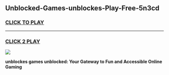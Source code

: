 
## Unblocked-Games-unblockes-Play-Free-5n3cd
<h3>
<a href="https://premium76.site?title=unblockes&ref=12A">CLICK TO PLAY</a></h3>
<hr>

<h3>
<a href="https://premium76.site?title=unblockes&ref=12A">CLICK 2 PLAY</a>
  
</h3>

<a href="https://premium76.site?title=unblockes&ref=12A"><img src="https://clearcache.store/games.png"></a>


**unblockes games unblocked: Your Gateway to Fun and Accessible Online Gaming**
